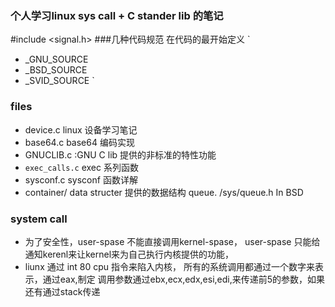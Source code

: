 ### 个人学习linux sys call + C stander lib 的笔记

#include <signal.h>
###几种代码规范
在代码的最开始定义
`
+   _GNU_SOURCE
+   _BSD_SOURCE
+   _SVID_SOURCE
`

### files
+  device.c linux 设备学习笔记
+  base64.c base64 编码实现
+  GNUCLIB.c  :GNU C lib 提供的非标准的特性功能
+  `exec_calls.c` exec 系列函数
+  sysconf.c sysconf 函数详解
+  container/ data structer 提供的数据结构
      queue. /sys/queue.h In BSD

### system call
+  为了安全性，user-spase 不能直接调用kernel-spase， user-spase
   只能给通知kerenl来让kernel来为自己执行内核提供的功能，
+  liunx 通过 int 80 cpu 指令来陷入内核，
   所有的系统调用都通过一个数字来表示，通过eax,制定
   调用参数通过ebx,ecx,edx,esi,edi,来传递前5的参数，如果还有通过stack传递
